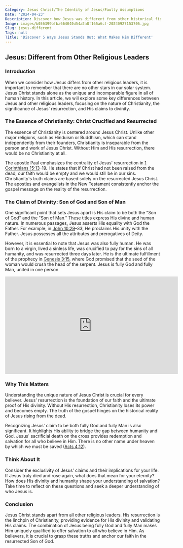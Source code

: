 ```yaml
---
Category: Jesus Christ/The Identity of Jesus/Faulty Assumptions
Date: '2024-04-23'
Description: Discover how Jesus was different from other historical figures in this insightful article. Explore unique aspects of his life and teachings.
Image: images/b056399bfba664040d54a2a8f165a6cf-20240927153705.jpg
Slug: jesus-different
Tags: null
Title: 'Discover 5 Ways Jesus Stands Out: What Makes Him Different'
---
```


## Jesus: Different from Other Religious Leaders

### Introduction

When we consider how Jesus differs from other religious leaders, it is important to remember that there are no other stars in our solar system. Jesus Christ stands alone as the unique and incomparable figure in all of human history. In this article, we will explore some key differences between Jesus and other religious leaders, focusing on the nature of Christianity, the significance of Jesus' resurrection, and His claims to divinity.

### The Essence of Christianity: Christ Crucified and Resurrected

The essence of Christianity is centered around Jesus Christ. Unlike other major religions, such as Hinduism or Buddhism, which can stand independently from their founders, Christianity is inseparable from the person and work of Jesus Christ. Without Him and His resurrection, there would be no Christianity at all.

The apostle Paul emphasizes the centrality of Jesus' resurrection in [1 Corinthians 15:13](https://www.bibleref.com/1-Corinthians/15/1-Corinthians-15-13.html)–19. He states that if Christ had not been raised from the dead, our faith would be empty and we would still be in our sins. Christianity's truth claims are based solely on the resurrected Jesus Christ. The apostles and evangelists in the New Testament consistently anchor the gospel message on the reality of the resurrection.

### The Claim of Divinity: Son of God and Son of Man

One significant point that sets Jesus apart is His claim to be both the "Son of God" and the "Son of Man." These titles express His divine and human nature. In numerous passages, Jesus asserts His equality with God the Father. For example, in [John 10:29](https://www.bibleref.com/John/10/John-10-29.html)–33, He proclaims His unity with the Father. Jesus possesses all the attributes and prerogatives of Deity.

However, it is essential to note that Jesus was also fully human. He was born to a virgin, lived a sinless life, was crucified to pay for the sins of all humanity, and was resurrected three days later. He is the ultimate fulfillment of the prophecy in [Genesis 3:15](https://www.bibleref.com/Genesis/3/Genesis-3-15.html), where God promised that the seed of the woman would crush the head of the serpent. Jesus is fully God and fully Man, united in one person.


<iframe width="560" height="315" src="https://www.youtube.com/embed/R9qoqQ75ifs" frameborder="0" allow="autoplay; encrypted-media" allowfullscreen></iframe>


### Why This Matters

Understanding the unique nature of Jesus Christ is crucial for every believer. Jesus' resurrection is the foundation of our faith and the ultimate proof of His divinity. Without His resurrection, Christianity loses its power and becomes empty. The truth of the gospel hinges on the historical reality of Jesus rising from the dead.

Recognizing Jesus' claim to be both fully God and fully Man is also significant. It highlights His ability to bridge the gap between humanity and God. Jesus' sacrificial death on the cross provides redemption and salvation for all who believe in Him. There is no other name under heaven by which we must be saved ([Acts 4:12](https://www.bibleref.com/Acts/4/Acts-4-12.html)).

### Think About It

Consider the exclusivity of Jesus' claims and their implications for your life. If Jesus truly died and rose again, what does that mean for your eternity? How does His divinity and humanity shape your understanding of salvation? Take time to reflect on these questions and seek a deeper understanding of who Jesus is.

### Conclusion

Jesus Christ stands apart from all other religious leaders. His resurrection is the linchpin of Christianity, providing evidence for His divinity and validating His claims. The combination of Jesus being fully God and fully Man makes Him uniquely qualified to offer salvation to all who believe in Him. As believers, it is crucial to grasp these truths and anchor our faith in the resurrected Son of God.